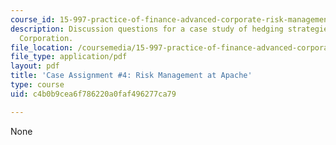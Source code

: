 ```yaml
---
course_id: 15-997-practice-of-finance-advanced-corporate-risk-management-spring-2009
description: Discussion questions for a case study of hedging strategies at Apache
  Corporation.
file_location: /coursemedia/15-997-practice-of-finance-advanced-corporate-risk-management-spring-2009/c4b0b9cea6f786220a0faf496277ca79_MIT15_997s09_assn04_case04.pdf
file_type: application/pdf
layout: pdf
title: 'Case Assignment #4: Risk Management at Apache'
type: course
uid: c4b0b9cea6f786220a0faf496277ca79

---
```

None